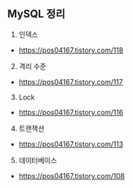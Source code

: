 ## MySQL 정리
1. 인덱스
- https://pos04167.tistory.com/118

2. 격리 수준
- https://pos04167.tistory.com/117

3. Lock
- https://pos04167.tistory.com/116

4. 트랜잭션
- https://pos04167.tistory.com/113

5. 데이터베이스
- https://pos04167.tistory.com/108
